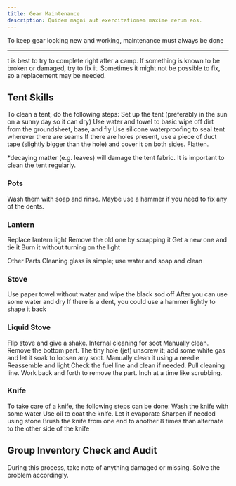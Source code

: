 ```yaml
---
title: Gear Maintenance
description: Quidem magni aut exercitationem maxime rerum eos.
---
```


To keep gear looking new and working, maintenance must always be done

---

t is best to try to complete right after a camp. If something is known to be broken or damaged, try to fix it. Sometimes it might not be possible to fix, so a replacement may be needed.

## Tent Skills
To clean a tent, do the following steps:
Set up the tent (preferably in the sun on a sunny day so it can dry)
Use water and towel to basic wipe off dirt from the groundsheet, base, and fly
Use silicone waterproofing to seal tent wherever there are seams
If there are holes present, use a piece of duct tape (slightly bigger than the hole) and cover it on both sides. Flatten.

*decaying matter (e.g. leaves) will damage the tent fabric. It is important to clean the tent regularly.

### Pots
Wash them with soap and rinse. Maybe use a hammer if you need to fix any of the dents.

### Lantern
Replace lantern light
Remove the old one by scrapping it
Get a new one and tie it
Burn it without turning on the light

Other Parts
Cleaning glass is simple; use water and soap and clean

### Stove
Use paper towel without water and wipe the black sod off
After you can use some water and dry
If there is a dent, you could use a hammer lightly to shape it back

### Liquid Stove
Flip stove and give a shake. Internal cleaning for soot
Manually clean. Remove the bottom part. The tiny hole (jet) unscrew it; add some white gas and let it soak to loosen any soot. Manually clean it using a needle
Reassemble and light
Check the fuel line and clean if needed. Pull cleaning line. Work back and forth to remove the part. Inch at a time like scrubbing.

### Knife
To take care of a knife, the following steps can be done:
Wash the knife with some water
Use oil to coat the knife. Let it evaporate
Sharpen if needed using stone
Brush the knife from one end to another 8 times than alternate to the other side of the knife

## Group Inventory Check and Audit
During this process, take note of anything damaged or missing. Solve the problem accordingly. 
